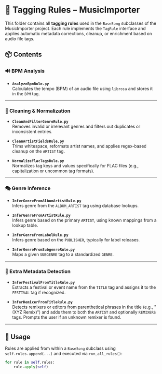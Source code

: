 # 🎼 Tagging Rules – MusicImporter

This folder contains all **tagging rules** used in the `BaseSong` subclasses of the MusicImporter project. Each rule implements the `TagRule` interface and applies automatic metadata corrections, cleanup, or enrichment based on audio file tags.

## 📦 Contents

### 🔊 BPM Analysis

- **`AnalyzeBpmRule.py`**  
  Calculates the tempo (BPM) of an audio file using `librosa` and stores it in the `BPM` tag.

---

### 🧹 Cleaning & Normalization

- **`CleanAndFilterGenreRule.py`**  
  Removes invalid or irrelevant genres and filters out duplicates or inconsistent entries.

- **`CleanArtistFieldsRule.py`**  
  Trims whitespace, reformats artist names, and applies regex-based cleanup on the `ARTIST` tag.

- **`NormalizeFlacTagsRule.py`**  
  Normalizes tag keys and values specifically for FLAC files (e.g., capitalization or uncommon tag formats).

---

### 🎭 Genre Inference

- **`InferGenreFromAlbumArtistRule.py`**  
  Infers genre from the `ALBUM_ARTIST` tag using database lookups.

- **`InferGenreFromArtistRule.py`**  
  Infers genre based on the primary `ARTIST`, using known mappings from a lookup table.

- **`InferGenreFromLabelRule.py`**  
  Infers genre based on the `PUBLISHER`, typically for label releases.

- **`InferGenreFromSubgenreRule.py`**  
  Maps a given `SUBGENRE` tag to a standardized `GENRE`.

---

### 🎉 Extra Metadata Detection

- **`InferFestivalFromTitleRule.py`**  
  Extracts a festival or event name from the `TITLE` tag and assigns it to the `FESTIVAL` tag if recognized.

- **`InferRemixerFromTitleRule.py`**  
  Detects remixers or editors from parenthetical phrases in the title (e.g., "(XYZ Remix)") and adds them to both the `ARTIST` and optionally `REMIXERS` tags. Prompts the user if an unknown remixer is found.

---

## 📐 Usage

Rules are applied from within a `BaseSong` subclass using `self.rules.append(...)` and executed via `run_all_rules()`:

```python
for rule in self.rules:
    rule.apply(self)
